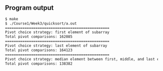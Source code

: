 <!-- gh-action-output -->
## Program output
```bash
$ make
$ ./Course1/Week3/quicksort/a.out 
================================================
Pivot choice strategy: first element of subarray
Total pivot comparisons: 162085
================================================
Pivot choice strategy: last element of subarray
Total pivot comparisons: 164123
================================================
Pivot choice strategy: median element between first, middle, and last elements of subarray
Total pivot comparisons: 138382
```
<!-- gh-action-output end -->

